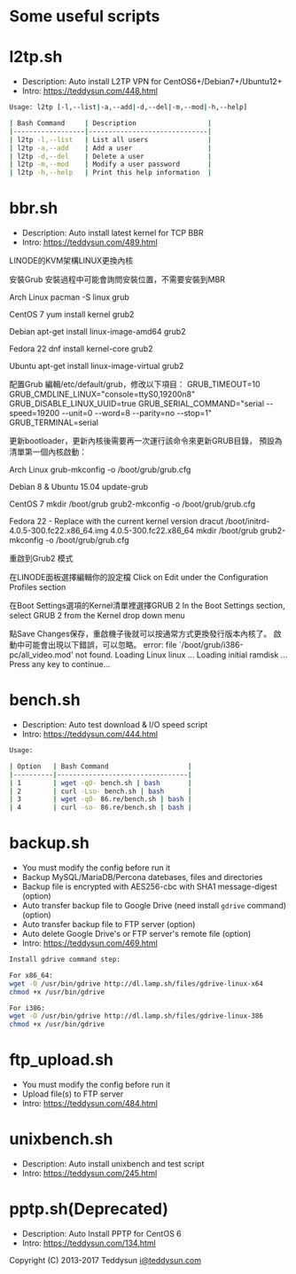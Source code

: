 # Some useful scripts

l2tp.sh
=======

- Description: Auto install L2TP VPN for CentOS6+/Debian7+/Ubuntu12+
- Intro: https://teddysun.com/448.html
```bash
Usage: l2tp [-l,--list|-a,--add|-d,--del|-m,--mod|-h,--help]

| Bash Command     | Description                  |
|------------------|------------------------------|
| l2tp -l,--list   | List all users               |
| l2tp -a,--add    | Add a user                   |
| l2tp -d,--del    | Delete a user                |
| l2tp -m,--mod    | Modify a user password       |
| l2tp -h,--help   | Print this help information  |
```

bbr.sh
======

- Description: Auto install latest kernel for TCP BBR
- Intro: https://teddysun.com/489.html

LINODE的KVM架構LINUX更換內核

安裝Grub
安裝過程中可能會詢問安裝位置，不需要安裝到MBR

Arch Linux
pacman -S linux grub

CentOS 7
yum install kernel grub2

Debian
apt-get install linux-image-amd64 grub2

Fedora 22
dnf install kernel-core grub2

Ubuntu
apt-get install linux-image-virtual grub2

配置Grub
編輯/etc/default/grub，修改以下項目：
GRUB_TIMEOUT=10
GRUB_CMDLINE_LINUX="console=ttyS0,19200n8"
GRUB_DISABLE_LINUX_UUID=true
GRUB_SERIAL_COMMAND="serial --speed=19200 --unit=0 --word=8 --parity=no --stop=1"
GRUB_TERMINAL=serial

更新bootloader，更新內核後需要再一次運行該命令來更新GRUB目錄，
預設為清單第一個內核啟動：

Arch Linux
grub-mkconfig -o /boot/grub/grub.cfg

Debian 8 & Ubuntu 15.04
update-grub

CentOS 7
mkdir /boot/grub
grub2-mkconfig -o /boot/grub/grub.cfg

Fedora 22 - Replace with the current kernel version
dracut /boot/initrd-4.0.5-300.fc22.x86_64.img 4.0.5-300.fc22.x86_64 
mkdir /boot/grub
grub2-mkconfig -o /boot/grub/grub.cfg

重啟到Grub2 模式

在LINODE面板選擇編輯你的設定檔
Click on Edit under the Configuration Profiles section

在Boot Settings選項的Kernel清單裡選擇GRUB 2
In the Boot Settings section, select GRUB 2 from the Kernel drop down menu

點Save Changes保存，重啟機子後就可以按通常方式更換發行版本內核了。
啟動中可能會出現以下錯誤，可以忽略。
error: file `/boot/grub/i386-pc/all_video.mod' not found.
Loading Linux linux ...
Loading initial ramdisk ...
Press any key to continue...


bench.sh
========

- Description: Auto test download & I/O speed script
- Intro: https://teddysun.com/444.html
```bash
Usage:

| Option   | Bash Command                    |
|----------|---------------------------------|
| 1        | wget -qO- bench.sh | bash       |
| 2        | curl -Lso- bench.sh | bash      |
| 3        | wget -qO- 86.re/bench.sh | bash |
| 4        | curl -so- 86.re/bench.sh | bash |
```

backup.sh
=========

- You must modify the config before run it
- Backup MySQL/MariaDB/Percona datebases, files and directories
- Backup file is encrypted with AES256-cbc with SHA1 message-digest (option)
- Auto transfer backup file to Google Drive (need install `gdrive` command) (option)
- Auto transfer backup file to FTP server (option)
- Auto delete Google Drive's or FTP server's remote file (option)
- Intro: https://teddysun.com/469.html

```bash
Install gdrive command step:

For x86_64: 
wget -O /usr/bin/gdrive http://dl.lamp.sh/files/gdrive-linux-x64
chmod +x /usr/bin/gdrive

For i386: 
wget -O /usr/bin/gdrive http://dl.lamp.sh/files/gdrive-linux-386
chmod +x /usr/bin/gdrive
```

ftp_upload.sh
=============

- You must modify the config before run it
- Upload file(s) to FTP server
- Intro: https://teddysun.com/484.html

unixbench.sh
============

- Description: Auto install unixbench and test script
- Intro: https://teddysun.com/245.html

pptp.sh(Deprecated)
===================

- Description: Auto Install PPTP for CentOS 6
- Intro: https://teddysun.com/134.html

Copyright (C) 2013-2017 Teddysun <i@teddysun.com>
